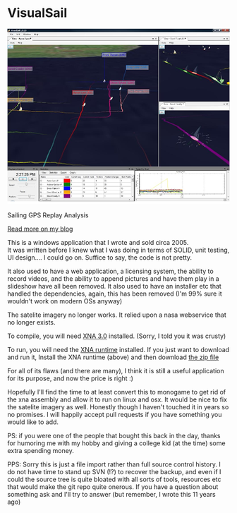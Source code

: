 # VisualSail

![visual sail screenshot](https://raw.githubusercontent.com/brookpatten/VisualSail/master/visualsail.jpg)

Sailing GPS Replay Analysis

[Read more on my blog](http://blog.mrgibbs.io/visualsail-now-free/)

This is a windows application that I wrote and sold circa 2005.  
It was written before I knew what I was doing in terms of SOLID, unit testing, UI design.... I could go on.
Suffice to say, the code is not pretty.

It also used to have a web application, a licensing system, the ability to record videos, and the ability to append pictures and have them play
in a slideshow have all been removed.  It also used to have an installer etc that handled the dependencies, again, this has been removed (I'm 99% sure it wouldn't work on modern OSs anyway)

The satelite imagery no longer works.  It relied upon a nasa webservice that no longer exists.

To compile, you will need [XNA 3.0](https://www.microsoft.com/en-us/download/details.aspx?id=15300) installed.
(Sorry, I told you it was crusty)

To run, you will need the [XNA runtime](https://www.microsoft.com/en-us/download/details.aspx?id=22588) installed.
If you just want to download and run it, Install the XNA runtime (above) and then download [the zip file](https://raw.githubusercontent.com/brookpatten/VisualSail/master/1.0.1.20.zip)

For all of its flaws (and there are many), I think it is still a useful application for its purpose, and now the price is right :)

Hopefully I'll find the time to at least convert this to monogame to get rid of the xna assembly and allow it to run on linux and osx. It would be nice to fix the satelite imagery as well.  Honestly though I haven't touched it in years so no promises.  I will happily accept pull requests if you have something you would like to add.

PS: if you were one of the people that bought this back in the day, thanks for humoring me with my hobby and giving a college kid (at the time) some extra spending money.

PPS: Sorry this is just a file import rather than full source control history.  I do not have time to stand up SVN (!?) to recover the backup, and even if I could the source tree is quite bloated with all sorts of tools, resources etc that would make the git repo quite onerous.  If you have a question about something ask and I'll try to answer (but remember, I wrote this 11 years ago)
